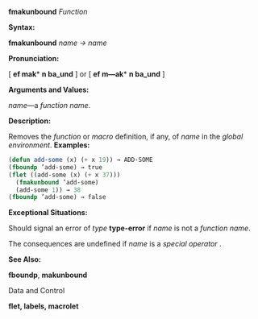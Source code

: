 **fmakunbound** *Function* 



**Syntax:** 



**fmakunbound** *name → name* 



**Pronunciation:** 



[ **ef mak*** **n ba\_und** ] or [ **ef m—ak*** **n ba\_und** ] 



**Arguments and Values:** 



*name*—a *function name*. 



**Description:** 



Removes the *function* or *macro* definition, if any, of *name* in the *global environment*. **Examples:**
```lisp
(defun add-some (x) (+ x 19)) → ADD-SOME 
(fboundp ’add-some) → true 
(flet ((add-some (x) (+ x 37))) 
  (fmakunbound ’add-some) 
  (add-some 1)) → 38 
(fboundp ’add-some) → false 
```
**Exceptional Situations:** 



Should signal an error of *type* **type-error** if *name* is not a *function name*. 



The consequences are undefined if *name* is a *special operator* . 



**See Also:** 



**fboundp**, **makunbound** 



Data and Control 











**flet, labels, macrolet** 



